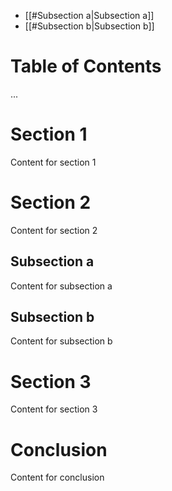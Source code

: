 
- [[#Subsection a|Subsection a]]
- [[#Subsection b|Subsection b]]


# Table of Contents  



  
...  
  
# Section 1  
Content for section 1  
  
# Section 2  
Content for section 2  
  
## Subsection a  
Content for subsection a  
  
## Subsection b  
Content for subsection b  
  
# Section 3  
Content for section 3  
  
# Conclusion  
Content for conclusion